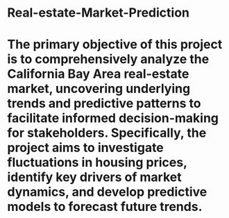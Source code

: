 # Real-estate-Market-Prediction
# The primary objective of this project is to comprehensively analyze the California Bay Area real-estate market, uncovering underlying trends and predictive patterns to facilitate informed decision-making for stakeholders. Specifically, the project aims to investigate fluctuations in housing prices, identify key drivers of market dynamics, and develop predictive models to forecast future trends.
